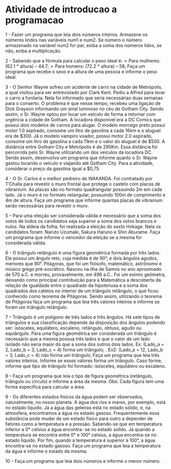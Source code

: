 # Atividade de introducao a programacao

1 - Fazer um programa que leia dois números inteiros. Armazene os números lindos nas
variáveis num1 e num2. Se número o número armazenado na variável num2 for par, exiba a
soma dos números lidos, se não, exiba a multiplicação.

2 - Sabendo que a fórmula para calcular o peso ideal é:
➢ Para mulheres: (62.1 * altura) – 44.7;
➢ Para homens: (72.2 * altura) – 58;
Faça um programa que recebe o sexo e a altura de uma pessoa e informe o peso ideal.

3 - O Senhor Wayne sofreu um acidente de carro na cidade de Metrópolis, a qual visitou para
ser entrevistado por Clark Kent. Pediu a Alfred para levar o carro a funilaria. Nela foi
informado que seria necessárias duas semanas para o conserto. O problema é que nesse
tempo, recebeu uma ligação de Dick Grayson informando um sinal luminoso no céu de
Gotham City. Sendo assim, o Sr. Wayne optou por locar um veículo de forma a retornar com
urgência a cidade de Gotham. A locadora disponível era a DC Comics que possui dois modelos
de carros para alugar. O modelo morcego preto possui motor 1.0 aspirado, consome um litro
de gasolina a cada 16km e o aluguel era de $300. Já o modelo vampiro voador, possui motor 2.0
aspirado, consome um litro de gasolina a cada 11km e o valor do aluguel é de $500. A distância
entre Gotham City e Metrópolis é de 295Km. Essa distância foi percorrida pelo Sr. Wayne
utilizando um dos veículos da locadora DC. Sendo assim, desenvolva um programa que informe
quanto o Sr. Wayne gastou locando o veículo e viajando até Gotham City. Para a atividade,
considerar o preço da gasolina igual a $0,75.

4 - O Sr. Carlos é o melhor pedreiro de WAKANDA. Foi contratado por T’Challa para revestir o
muro frontal que protege o castelo com placas de vibranium. As placas são no formato
quadrangular possuindo 2m em cada lado. Já o muro é no formato retangular, possuindo 100m
de comprimento e 4m de altura. Faça um programa que informe quantas placas de vibranium
serão necessárias para revestir o muro.

5 – Para uma eleição ser considerada válida é necessário que a soma dos votos de todos os
candidatos seja superior a soma dos votos brancos e nulos. Na aldeia da folha, foi realizada a
eleição do sexto Hokage. Nela os candidatos foram: Naruto Uzumaki, Sakura Haruno e Shin
Aburame. Faça um programa que informe o vencedor da eleição se a mesma for considerada
válida.

6 - O triângulo retângulo é uma figura geométrica formada por três lados. Ele possui um ângulo
reto, cuja medida é de 90°, e dois ângulos agudos, menores que 90°. Pitágoras, que foi um
filósofo, matemático, astrônomo e músico grego pré-socrático. Nasceu na ilha de Samos no ano
aproximado de 570 a.C. e morreu, provavelmente, em 496 a.C.. Foi um exímio geômetra,
deixando como principal contribuição para a Matemática a descoberta da relação de igualdade
entre o quadrado da hipotenusa e a soma dos quadrados dos catetos no interior de um triângulo
retângulo, o que ficou conhecido como teorema de Pitágoras. Sendo assim, utilizando o teorema
de Pitágoras faça um programa que leia três valores inteiros e informe se foram um triângulo
retângulo.

7 – Triângulo é um polígono de três lados e três ângulos. Há sete tipos de triângulos e sua
classificação depende da disposição dos ângulos podendo ser: isósceles, equilátero, escaleno,
retângulo, obtuso, agudo ou equiângulo. Para uma figura geométrica ser considerada um
triângulo é necessário que a mesma possua três lados e que o valor de um lado isolado não seria
maior do que a soma dos outros dois lados. Ex: (Lado_a = 2, Lado_b = 3, Lado_c = 4) forma um
triângulo; . Ex2: (Lado_a = 12, Lado_b = 3, Lado_c = 4) não forma um triângulo; Faça um
programa que leia três valores inteiros. Informe se esses valores forma um triângulo. Caso
forme, informe que tipo de triângulo foi formado: isósceles, equilátero ou escaleno.

8 – Faça um programa que leia o tipo de figura geométrica (retângulo, triângulo ou círculo) e
informe a área da mesma. Obs: Cada figura tem uma forma específica para calcular a área.

9 - Os diferentes estados físicos da água podem ser observados, naturalmente, no nosso planeta.
A água dos rios e mares, por exemplo, está no estado líquido. Já a água das geleiras está no
estado sólido, e, na atmosfera, encontramos a água no estado gasoso. Frequentemente essa
substância pode mudar de um estado físico para outro a depender de fatores como a
temperatura e a pressão. Sabendo-se que em temperatura inferior a 0° celsius a água encontra-
se no estado solido. Já quando a temperatura se encontra entre 0° e 100° celsius, a água
encontra-se no estado líquido. Por fim, quando a temperatura é superior à 100°, a água
encontra-se no estado gasoso. Faça um programa que leia a temperatura da água e informe o
estado da mesma.

10 – Faça um programa que leia dois números e informe o menor número.
